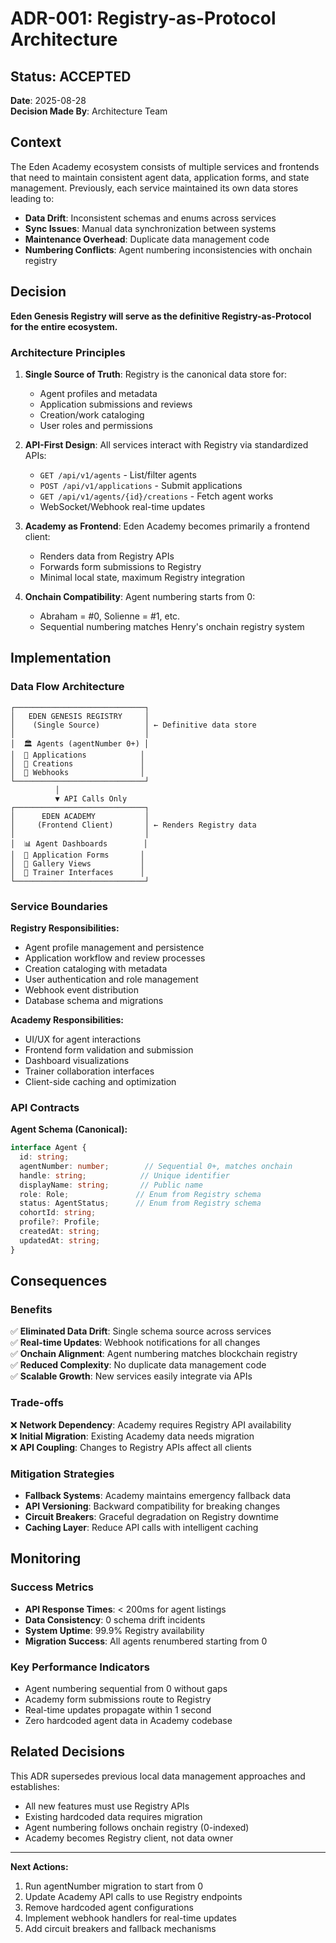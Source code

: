 # ADR-001: Registry-as-Protocol Architecture

## Status: ACCEPTED
**Date**: 2025-08-28  
**Decision Made By**: Architecture Team  

## Context

The Eden Academy ecosystem consists of multiple services and frontends that need to maintain consistent agent data, application forms, and state management. Previously, each service maintained its own data stores leading to:

- **Data Drift**: Inconsistent schemas and enums across services
- **Sync Issues**: Manual data synchronization between systems
- **Maintenance Overhead**: Duplicate data management code
- **Numbering Conflicts**: Agent numbering inconsistencies with onchain registry

## Decision

**Eden Genesis Registry will serve as the definitive Registry-as-Protocol for the entire ecosystem.**

### Architecture Principles

1. **Single Source of Truth**: Registry is the canonical data store for:
   - Agent profiles and metadata
   - Application submissions and reviews
   - Creation/work cataloging  
   - User roles and permissions

2. **API-First Design**: All services interact with Registry via standardized APIs:
   - `GET /api/v1/agents` - List/filter agents
   - `POST /api/v1/applications` - Submit applications
   - `GET /api/v1/agents/{id}/creations` - Fetch agent works
   - WebSocket/Webhook real-time updates

3. **Academy as Frontend**: Eden Academy becomes primarily a frontend client:
   - Renders data from Registry APIs
   - Forwards form submissions to Registry
   - Minimal local state, maximum Registry integration

4. **Onchain Compatibility**: Agent numbering starts from 0:
   - Abraham = #0, Solienne = #1, etc.
   - Sequential numbering matches Henry's onchain registry system

## Implementation

### Data Flow Architecture
```
┌─────────────────────────────┐
│   EDEN GENESIS REGISTRY     │
│    (Single Source)          │ ← Definitive data store
│                             │
│  🏛️ Agents (agentNumber 0+) │
│  📝 Applications            │
│  🎨 Creations               │
│  🔔 Webhooks                │
└─────────────────────────────┘
          │
          ▼ API Calls Only
┌─────────────────────────────┐
│      EDEN ACADEMY           │
│     (Frontend Client)       │ ← Renders Registry data
│                             │
│  📊 Agent Dashboards        │
│  📝 Application Forms       │  
│  🎨 Gallery Views           │
│  👥 Trainer Interfaces      │
└─────────────────────────────┘
```

### Service Boundaries

**Registry Responsibilities:**
- Agent profile management and persistence
- Application workflow and review processes
- Creation cataloging with metadata
- User authentication and role management
- Webhook event distribution
- Database schema and migrations

**Academy Responsibilities:**
- UI/UX for agent interactions
- Frontend form validation and submission
- Dashboard visualizations
- Trainer collaboration interfaces
- Client-side caching and optimization

### API Contracts

**Agent Schema (Canonical):**
```typescript
interface Agent {
  id: string;
  agentNumber: number;        // Sequential 0+, matches onchain
  handle: string;            // Unique identifier
  displayName: string;       // Public name
  role: Role;               // Enum from Registry schema
  status: AgentStatus;      // Enum from Registry schema  
  cohortId: string;
  profile?: Profile;
  createdAt: string;
  updatedAt: string;
}
```

## Consequences

### Benefits
✅ **Eliminated Data Drift**: Single schema source across services  
✅ **Real-time Updates**: Webhook notifications for all changes  
✅ **Onchain Alignment**: Agent numbering matches blockchain registry  
✅ **Reduced Complexity**: No duplicate data management code  
✅ **Scalable Growth**: New services easily integrate via APIs  

### Trade-offs
❌ **Network Dependency**: Academy requires Registry API availability  
❌ **Initial Migration**: Existing Academy data needs migration  
❌ **API Coupling**: Changes to Registry APIs affect all clients  

### Mitigation Strategies
- **Fallback Systems**: Academy maintains emergency fallback data
- **API Versioning**: Backward compatibility for breaking changes  
- **Circuit Breakers**: Graceful degradation on Registry downtime
- **Caching Layer**: Reduce API calls with intelligent caching

## Monitoring

### Success Metrics
- **API Response Times**: < 200ms for agent listings
- **Data Consistency**: 0 schema drift incidents
- **System Uptime**: 99.9% Registry availability
- **Migration Success**: All agents renumbered starting from 0

### Key Performance Indicators
- Agent numbering sequential from 0 without gaps
- Academy form submissions route to Registry
- Real-time updates propagate within 1 second
- Zero hardcoded agent data in Academy codebase

## Related Decisions

This ADR supersedes previous local data management approaches and establishes:
- All new features must use Registry APIs
- Existing hardcoded data requires migration  
- Agent numbering follows onchain registry (0-indexed)
- Academy becomes Registry client, not data owner

---

**Next Actions:**
1. Run agentNumber migration to start from 0
2. Update Academy API calls to use Registry endpoints
3. Remove hardcoded agent configurations
4. Implement webhook handlers for real-time updates
5. Add circuit breakers and fallback mechanisms